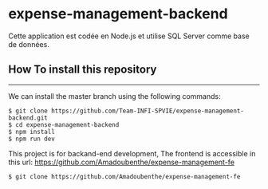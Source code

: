 # expense-management-backend

Cette application est codée en Node.js et utilise SQL Server comme base de données.

## How To install this repository

---

We can install the master branch using the following commands:

```
$ git clone https://github.com/Team-INFI-SPVIE/expense-management-backend.git
$ cd expense-management-backend
$ npm install
$ npm run dev
```

This project is for backand-end development,
The frontend is accessible in this url: https://github.com/Amadoubenthe/expense-management-fe

```
$ git clone https://github.com/Amadoubenthe/expense-management-fe

```
